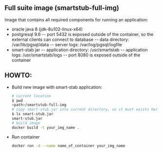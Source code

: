 ## Full suite image (smartstub-full-img)
Image that contains all required components for running an application:
- oracle java 8 (jdk-8u102-linux-x64)
- postgresql 9.6
	-- port 5432 is exposed outside of the container, so the external clients can connect to database
	-- data directory: /var/lib/pgsql/data
	-- server logs: /var/log/pgsql/logfile
- smart-stab jar 
	-- application directory: /usr/smartstab
	-- application logs: /usr/smartstab/logs
    -- port 8080 is exposed outside of the container

## HOWTO:

- Build new image with smart-stab  application:
    ```bash
    # current location
    $ pwd
    <path>/smartstub-full-img
    # copy smart-stub.jar into current directory, so it must exists here
    $ ls smart-stub.jar
    smart-stub.jar
    # build image
    docker build -t your_img_name .
    ```
- Run container 
    ```bash
    docker run -d --name name_of_container your_img_name 
    ```